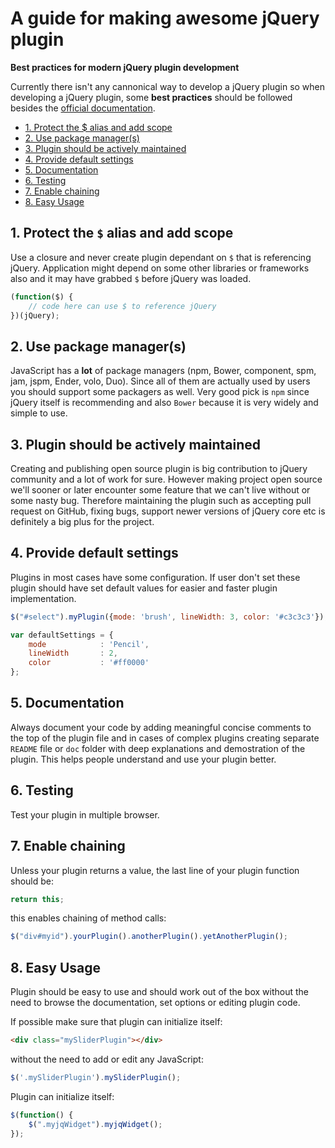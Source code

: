 # A guide for making awesome jQuery plugin

**Best practices for modern jQuery plugin development**

Currently there isn't any cannonical way to develop a jQuery plugin so when developing a jQuery plugin, some **best practices** should be followed besides the [official documentation](http://learn.jquery.com/plugins/).

* [1. Protect the $ alias and add scope](#tip-1)
* [2. Use package manager(s)](#tip-2)
* [3. Plugin should be actively maintained](#tip-3)
* [4. Provide default settings](#tip-4)
* [5. Documentation](#tip-5)
* [6. Testing](#tip-6)
* [7. Enable chaining](#tip-7)
* [8. Easy Usage](#tip-8)


## 1. Protect the `$` alias and add scope<a name="tip-1"></a>

Use a closure and never create plugin dependant on `$` that is referencing jQuery. Application might depend on some other libraries or frameworks also and it may have grabbed `$` before jQuery was loaded.

```javascript
(function($) {
    // code here can use $ to reference jQuery
})(jQuery);
```

## 2. Use package manager(s)<a name="tip-2"></a>

JavaScript has a **lot** of package managers (npm, Bower, component, spm, jam, jspm, Ender, volo, Duo). Since all of them are actually used by users you should support some packagers as well. Very good pick is `npm` since jQuery itself is recommending and also `Bower` because it is very widely and simple to use.


## 3. Plugin should be actively maintained<a name="tip-3"></a>

Creating and publishing open source plugin is big contribution to jQuery community and a lot of work for sure. However making project open source we'll sooner or later encounter some feature that we can't live without or some nasty bug. Therefore maintaining the plugin such as
accepting pull request on GitHub, fixing bugs, support newer versions of jQuery core etc is definitely a big plus for the project.


## 4. Provide default settings<a name="tip-5"></a>

Plugins in most cases have some configuration. If user don't set these plugin should have set default values for easier and faster plugin implementation.

```javascript
$("#select").myPlugin({mode: 'brush', lineWidth: 3, color: '#c3c3c3'});
```

```javascript
var defaultSettings = {
    mode            : 'Pencil',
    lineWidth       : 2,
    color 			: '#ff0000'
};
```

## 5. Documentation<a name="tip-6"></a>

Always document your code by adding meaningful concise comments to the top of the plugin file and in cases of complex plugins creating separate `README` file or `doc` folder with deep explanations and demostration of the plugin. This helps people understand and use your plugin better.


## 6. Testing<a name="tip-7"></a>

Test your plugin in multiple browser.


## 7. Enable chaining

Unless your plugin returns a value, the last line of your plugin function should be:

```javascript
return this;
```

this enables chaining of method calls:

```javascript
$("div#myid").yourPlugin().anotherPlugin().yetAnotherPlugin();
```

## 8. Easy Usage

Plugin should be easy to use and should work out of the box without the need to browse the documentation, set options or editing plugin code.

If possible make sure that plugin can initialize itself:

```html
<div class="mySliderPlugin"></div>
```

without the need to add or edit any JavaScript:

```javascript
$('.mySliderPlugin').mySliderPlugin();
```

Plugin can initialize itself:

```javascript
$(function() {
    $(".myjqWidget").myjqWidget();
});
```
